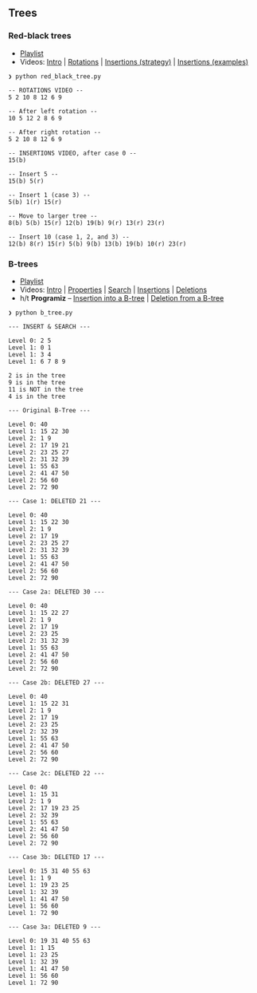 ## Trees

### Red-black trees

* [Playlist](https://www.youtube.com/playlist?list=PL9xmBV_5YoZNqDI8qfOZgzbqahCUmUEin)
* Videos: [Intro](https://youtu.be/qvZGUFHWChY) | [Rotations](https://youtu.be/95s3ndZRGbk) | [Insertions (strategy)](https://youtu.be/5IBxA-bZZH8) | [Insertions (examples)](https://youtu.be/A3JZinzkMpk)

```
❯ python red_black_tree.py

-- ROTATIONS VIDEO --
5 2 10 8 12 6 9 

-- After left rotation --
10 5 12 2 8 6 9 

-- After right rotation --
5 2 10 8 12 6 9 

-- INSERTIONS VIDEO, after case 0 --
15(b) 

-- Insert 5 --
15(b) 5(r) 

-- Insert 1 (case 3) --
5(b) 1(r) 15(r) 

-- Move to larger tree --
8(b) 5(b) 15(r) 12(b) 19(b) 9(r) 13(r) 23(r) 

-- Insert 10 (case 1, 2, and 3) --
12(b) 8(r) 15(r) 5(b) 9(b) 13(b) 19(b) 10(r) 23(r) 
```

### B-trees

* [Playlist](https://www.youtube.com/playlist?list=PL9xmBV_5YoZNFPPv98DjTdD9X6UI9KMHz)
* Videos: [Intro](https://youtu.be/FgWbADOG44s) | [Properties](https://youtu.be/fAfuZiFDpRo) | [Search](https://youtu.be/jLEhJqNVauc) | [Insertions](https://youtu.be/tT2DT9Z4H-0) | [Deletions](https://youtu.be/pN4C8cLVc7I)
* h/t **Programiz** – [Insertion into a B-tree](https://www.programiz.com/dsa/insertion-into-a-b-tree) | [Deletion from a B-tree](https://www.programiz.com/dsa/deletion-from-a-b-tree)

```
❯ python b_tree.py

--- INSERT & SEARCH ---

Level 0: 2 5 
Level 1: 0 1 
Level 1: 3 4 
Level 1: 6 7 8 9 

2 is in the tree
9 is in the tree
11 is NOT in the tree
4 is in the tree

--- Original B-Tree ---

Level 0: 40 
Level 1: 15 22 30 
Level 2: 1 9 
Level 2: 17 19 21 
Level 2: 23 25 27 
Level 2: 31 32 39 
Level 1: 55 63 
Level 2: 41 47 50 
Level 2: 56 60 
Level 2: 72 90 

--- Case 1: DELETED 21 ---

Level 0: 40 
Level 1: 15 22 30 
Level 2: 1 9 
Level 2: 17 19 
Level 2: 23 25 27 
Level 2: 31 32 39 
Level 1: 55 63 
Level 2: 41 47 50 
Level 2: 56 60 
Level 2: 72 90 

--- Case 2a: DELETED 30 ---

Level 0: 40 
Level 1: 15 22 27 
Level 2: 1 9 
Level 2: 17 19 
Level 2: 23 25 
Level 2: 31 32 39 
Level 1: 55 63 
Level 2: 41 47 50 
Level 2: 56 60 
Level 2: 72 90 

--- Case 2b: DELETED 27 ---

Level 0: 40 
Level 1: 15 22 31 
Level 2: 1 9 
Level 2: 17 19 
Level 2: 23 25 
Level 2: 32 39 
Level 1: 55 63 
Level 2: 41 47 50 
Level 2: 56 60 
Level 2: 72 90 

--- Case 2c: DELETED 22 ---

Level 0: 40 
Level 1: 15 31 
Level 2: 1 9 
Level 2: 17 19 23 25 
Level 2: 32 39 
Level 1: 55 63 
Level 2: 41 47 50 
Level 2: 56 60 
Level 2: 72 90 

--- Case 3b: DELETED 17 ---

Level 0: 15 31 40 55 63 
Level 1: 1 9 
Level 1: 19 23 25 
Level 1: 32 39 
Level 1: 41 47 50 
Level 1: 56 60 
Level 1: 72 90 

--- Case 3a: DELETED 9 ---

Level 0: 19 31 40 55 63 
Level 1: 1 15 
Level 1: 23 25 
Level 1: 32 39 
Level 1: 41 47 50 
Level 1: 56 60 
Level 1: 72 90
```
